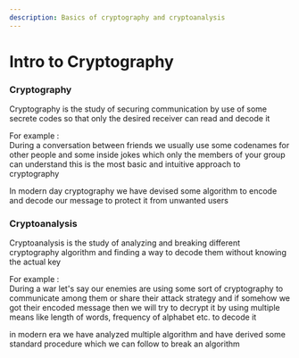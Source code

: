 ```yaml
---
description: Basics of cryptography and cryptoanalysis
---
```


# Intro to Cryptography

### Cryptography

Cryptography is the study of securing communication by use of some secrete codes so that only the desired receiver can read and decode it&#x20;

For example : \
During a conversation between friends we usually use some codenames for other people and some inside jokes which only the members of your group can understand this is the most basic and intuitive approach to cryptography&#x20;

In modern day cryptography we have devised some algorithm to encode and decode our message to protect it from unwanted users&#x20;

### Cryptoanalysis

Cryptoanalysis is the study of analyzing and breaking different cryptography algorithm and finding a way to decode them without knowing the actual key&#x20;

For example : \
During a war let's say our enemies are using some sort of cryptography to communicate among them or share their attack strategy and if somehow we got their encoded message then we will try to decrypt it by using multiple means like length of words, frequency of alphabet etc. to decode it&#x20;

in modern era we have analyzed multiple algorithm and have derived some standard procedure which we can follow to break an algorithm&#x20;
